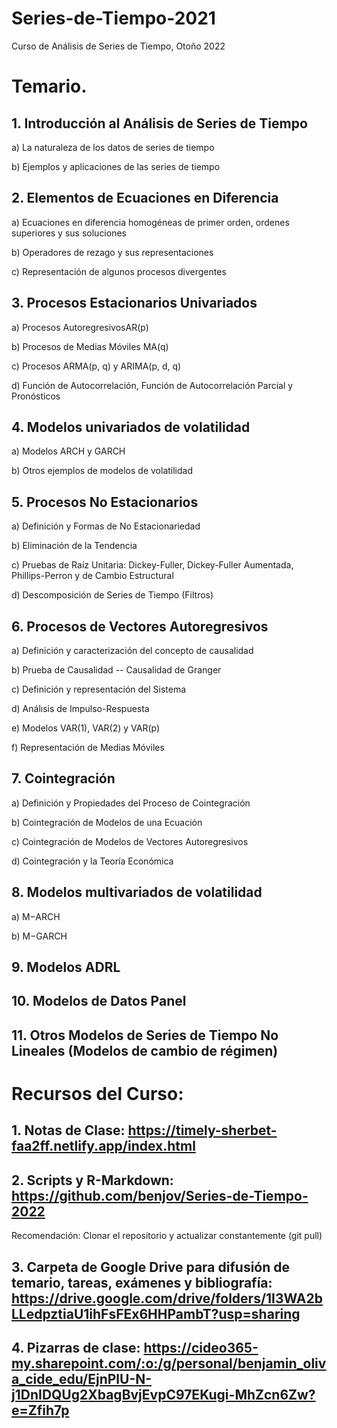 # Series-de-Tiempo-2021
Curso de Análisis de Series de Tiempo, Otoño 2022

# Temario.

## 1. Introducción al Análisis de Series de Tiempo

a) La naturaleza de los datos de series de tiempo

b) Ejemplos y aplicaciones de las series de tiempo

## 2. Elementos de Ecuaciones en Diferencia

a) Ecuaciones en diferencia homogéneas de primer orden, ordenes superiores y sus soluciones

b) Operadores de rezago y sus representaciones

c)  Representación de algunos procesos divergentes

## 3. Procesos Estacionarios Univariados

a) Procesos AutoregresivosAR(p)

b) Procesos de Medias Móviles MA(q)

c) Procesos ARMA(p, q) y ARIMA(p, d, q)

d) Función de Autocorrelación, Función de Autocorrelación Parcial y Pronósticos

## 4.  Modelos univariados de volatilidad

a) Modelos ARCH y GARCH

b) Otros ejemplos de modelos de volatilidad

## 5. Procesos No Estacionarios

a) Definición y Formas de No Estacionariedad

b) Eliminación de la Tendencia

c) Pruebas de Raíz Unitaria: Dickey-Fuller, Dickey-Fuller Aumentada, Phillips-Perron y de Cambio Estructural

d) Descomposición de Series de Tiempo (Filtros)

## 6. Procesos de Vectores Autoregresivos

a) Definición y caracterización del concepto de causalidad

b) Prueba de Causalidad --  Causalidad de Granger

c) Definición y representación del Sistema

d) Análısis de Impulso-Respuesta

e) Modelos VAR(1), VAR(2) y VAR(p)

f) Representación de Medias Móviles

## 7. Cointegración

a) Definición y Propiedades del Proceso de Cointegración

b) Cointegración de Modelos de una Ecuación

c) Cointegración de Modelos de Vectores Autoregresivos

d) Cointegración y la Teoría Económica

## 8. Modelos multivariados de volatilidad 

a) M−ARCH

b) M−GARCH

## 9. Modelos ADRL

## 10. Modelos de Datos Panel

## 11. Otros Modelos de Series de Tiempo No Lineales (Modelos de cambio de régimen) 

# Recursos del Curso:

## 1. Notas de Clase: https://timely-sherbet-faa2ff.netlify.app/index.html

## 2. Scripts y R-Markdown: https://github.com/benjov/Series-de-Tiempo-2022
Recomendación: Clonar el repositorio y actualizar constantemente (git pull)

## 3. Carpeta de Google Drive para difusión de temario, tareas, exámenes y bibliografía: https://drive.google.com/drive/folders/1I3WA2bLLedpztiaU1ihFsFEx6HHPambT?usp=sharing

## 4. Pizarras de clase: https://cideo365-my.sharepoint.com/:o:/g/personal/benjamin_oliva_cide_edu/EjnPlU-N-j1DnIDQUg2XbagBvjEvpC97EKugi-MhZcn6Zw?e=Zfih7p
